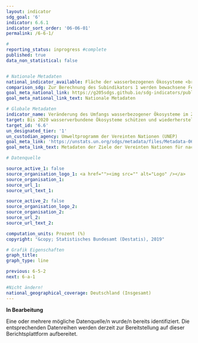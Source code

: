 ```yaml
---
layout: indicator
sdg_goal: '6'
indicator: 6.6.1
indicator_sort_order: '06-06-01'
permalink: /6-6-1/

#
reporting_status: inprogress #complete
published: true
data_non_statistical: false


# Nationale Metadaten
national_indicator_available: Fläche der wasserbezogenen Ökosysteme <br> Menge der Einleitung von Wasser in Flüsse <br> Gewässer mit guter Qualität
comparison_sdg: Zur Berechnung des Subindikators 1 werden bewachsene Feuchtgebiete nicht berücksichtigt. Desweiteren wird die jährliche Veränderung berechnet und nicht die Änderung des Fünfjahresmittels, wie in den internationalen Metadaten vorgeschlagen. Subindikator 3 entspricht der internationalen Metadatenbeschreibung.
goal_meta_national_link: https://g205sdgs.github.io/sdg-indicators/public/MetaDe/6.6.1.pdf
goal_meta_national_link_text: Nationale Metadaten

# Globale Metadaten
indicator_name: Veränderung des Umfangs wasserbezogener Ökosysteme im Zeitablauf
target: Bis 2020 wasserverbundene Ökosysteme schützen und wiederherstellen, darunter Berge, Wälder, Feuchtgebiete, Flüsse, Grundwasserleiter und Seen
target_id: '6.6'
un_designated_tier: '1'
un_custodian_agency: Umweltprogramm der Vereinten Nationen (UNEP)
goal_meta_link: 'https://unstats.un.org/sdgs/metadata/files/Metadata-06-06-01a.pdf'
goal_meta_link_text: Metadaten der Ziele der Vereinten Nationen für nachhaltige Entwicklung

# Datenquelle

source_active_1: false
source_organisation_logo_1: <a href=""><img src="" alt="Logo" /></a>
source_organisation_1:
source_url_1:
source_url_text_1:

source_active_2: false
source_organisation_logo_2:
source_organisation_2:
source_url_2:
source_url_text_2:

computation_units: Prozent (%)
copyright: "&copy; Statistisches Bundesamt (Destatis), 2019"

# Grafik Eigenschaften
graph_title:
graph_type: line

previous: 6-5-2
next: 6-a-1

#Nicht ändern!
national_geographical_coverage: Deutschland (Insgesamt)
---
```

**In Bearbeitung**

Eine oder mehrere mögliche Datenquelle/n wurde/n bereits identifiziert. Die entsprechenden Datenreihen werden derzeit zur Bereitstellung auf dieser Berichtsplattform aufbereitet.
